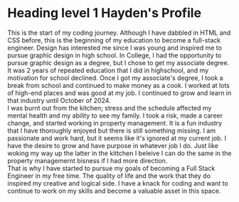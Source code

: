 # Heading level 1 Hayden's Profile
  This is the start of my coding journey. Although I have dabbled in HTML and CSS before, this is the beginning of my education to become a full-stack engineer. Design has interested me since I was young and inspired me to pursue graphic design in high school. In College, I had the opportunity to pursue graphic design as a degree, but I chose to get my associate degree. It was 2 years of repeated education that I did in highschool, and my motivation for school declined. Once I got my associate's degree, I took a break from school and continued to make money as a cook. I worked at lots of high-end places and was good at my job. I continued to grow and learn in that industry until October of 2024.  
  I was burnt out from the kitchen; stress and the schedule affected my mental health and my ability to see my family. I took a risk, made a career change, and started working in property management. It is a fun industry that I have thoroughly enjoyed but there is still something missing. I am passionate and work hard, but it seems like it's ignored at my current job. I have the desire to grow and have purpose in whatever job I do. Just like woking my way up the latter in the kittchen I beleive I can do the same in the property managemernt bisness if I had more direction.  
  That is why I have started to pursue my goals of becoming a Full Stack Engineer in my free time. The quality of life and the work that they do inspired my creative and logical side. I have a knack for coding and want to continue to work on my skills and become a valuable asset in this space. 
